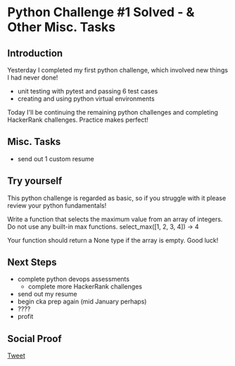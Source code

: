 
# Python Challenge #1 Solved - & Other Misc. Tasks

## Introduction

Yesterday I completed my first python challenge, which involved new things I had never done!
- unit testing with pytest and passing 6 test cases
- creating and using python virtual environments

Today I'll be continuing the remaining python challenges and completing HackerRank challenges. Practice makes perfect!

## Misc. Tasks

- send out 1 custom resume

## Try yourself

This python challenge is regarded as basic, so if you struggle with it please review your python fundamentals! 

Write a function that selects the maximum value from an array of integers. Do not use any built-in max functions. select_max([1, 2, 3, 4]) -> 4

Your function should return a None type if the array is empty. Good luck!

## Next Steps

- complete python devops assessments
    - complete more HackerRank challenges
- send out my resume
- begin cka prep again (mid January perhaps)
- ????
- profit

## Social Proof

[Tweet]()
